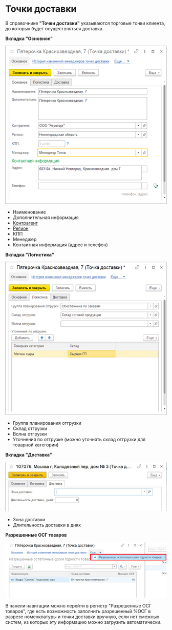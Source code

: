 # Точки доставки

В справочнике **"Точки доставки"** указываются торговые точки клиента, до которых будет осуществляться доставка.

**Вкладка "Основное"**

![2020-05-28_1602](DeliveryPoint.assets/2020-05-28_1602.png)

- Наименование
- Дополнительная информация
- [Контрагент](Contractor.md)
- [Регион](../CommonInformation/BusinessRegion.md)
- КПП
- Менеджер
- Контактная информация (адрес и телефон)

 


**Вкладка "Логистика"**

![2020-05-28_1604](DeliveryPoint.assets/2020-05-28_1604.png)

- Группа планирования отгрузки
- Склад отгрузки
- Волна отгрузки
- Уточнения по отгрузке (можно уточнять склад отгрузки для товарной категории)



**Вкладка "Доставка"**

![3](DeliveryPoint.assets/3.png)

- Зона доставки
- Длительность доставки в днях

**Разрешенные ОСГ товаров**

![2](DeliveryPoint.assets/2.png)

В панели навигации можно перейти в регистр "Разрешенные ОСГ товаров", где есть возможность заполнить разрешенный %ОСГ в разрезе номенклатуры и точки доставки вручную, если нет смежных систем, из которых эту информацию можно загрузить автоматически.
